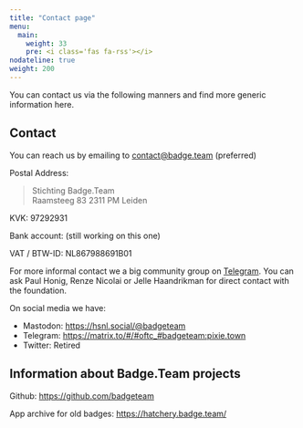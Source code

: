 ```yaml
---
title: "Contact page"
menu: 
  main:
    weight: 33
    pre: <i class='fas fa-rss'></i>
nodateline: true
weight: 200
---
```


You can contact us via the following manners and find more generic information
here.

## Contact

You can reach us by emailing to contact@badge.team (preferred)

Postal Address:
  > Stichting Badge.Team  
  > Raamsteeg 83
  > 2311 PM Leiden

KVK: 97292931

Bank account: (still working on this one)

VAT / BTW-ID: NL867988691B01

For more informal contact we a big community group on
[Telegram](https://t.me/+StQpEWyhnb96Y88p). You can ask Paul Honig, Renze
Nicolai or Jelle Haandrikman for direct contact with the foundation. 

On social media we have: 

 * Mastodon: https://hsnl.social/@badgeteam
 * Telegram: https://matrix.to/#/#oftc_#badgeteam:pixie.town
 * Twitter: Retired

## Information about Badge.Team projects

Github: https://github.com/badgeteam

App archive for old badges: https://hatchery.badge.team/

